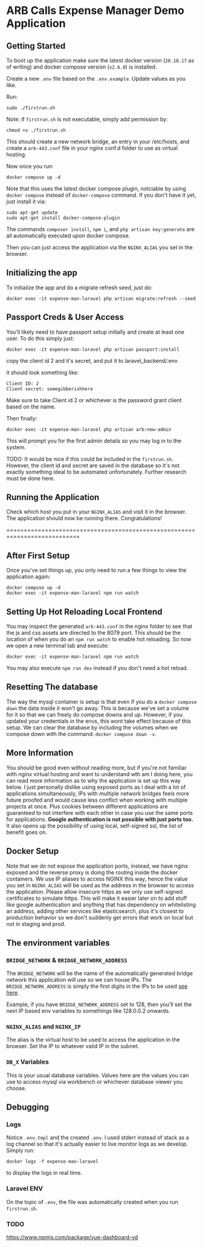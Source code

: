 # ARB Calls Expense Manager Demo Application

## Getting Started

To boot up the application make sure the latest docker version (`20.10.17` as of writing) and docker compose version (`v2.6.0`) is installed.

Create a new `.env` file based on the `.env.example`. Update values as you like.

Run: 

```
sudo ./firstrun.sh
```

Note: if `firstrun.sh` is not executable, simply add permission by:

```
chmod +x ./firstrun.sh
```

This should create a new network bridge, an entry in your /etc/hosts, and create a `arb-443.conf` file in your nginx conf.d folder to use as virtual hosting.

Now once you run:

```
docker compose up -d
```

Note that this uses the latest docker compose plugin, notciable by using `docker compose` instead of `docker-compose` command. If you don't have it yet, just install it via:

```
sudo apt-get update
sudo apt-get install docker-compose-plugin
```

The commands `composer install`, `npm i`, and `php artisan key:generate` are all automatically executed upon docker compose.

Then you can just access the application via the `NGINX_ALIAS` you set in the browser.

## Initializing the app

To initialize the app and do a migrate refresh seed, just do:

```
docker exec -it expense-man-laravel php artisan migrate:refresh --seed
```

## Passport Creds & User Access

You'll likely need to have passport setup initially and create at least one user. To do this simply just:

```
docker exec -it expense-man-laravel php artisan passport:install
```

copy the client id 2 and it's secret, and put it to laravel_backend/.env

it should look something like:

```
Client ID: 2
Client secret: somegibberishhere
```

Make sure to take Client id 2 or whichever is the password grant client based on the name.

Then finally:

```
docker exec -it expense-man-laravel php artisan arb:new-admin
```

This will prompt you for the first admin details so you may log in to the system.

TODO: It would be nice if this could be included in the `firstrun.sh`. However, the client id and secret are saved in the database so it's not exactly something ideal to be automated unfortunately. Further research must be done here.

## Running the Application

Check which host you put in your `NGINX_ALIAS` and visit it in the browser. The application should now be running there. Congratulations!

===========================================================================

## After First Setup

Once you've set things up, you only need to run a few things to view the application again:

```
docker compose up -d
docker exec -it expense-man-laravel npm run watch
```

## Setting Up Hot Reloading Local Frontend

You may inspect the generated `arb-443.conf` in the nginx folder to see that the js and css assets are directed to the 8079 port. This should be the location of when you do an `npm run watch` to enable hot reloading. So now we open a new terminal tab and execute:

```
docker exec -it expense-man-laravel npm run watch
```

You may also execute `npm run dev` instead if you don't need a hot reload.

## Resetting The database

The way the mysql container is setup is that even if you do a `docker compose down` the data inside it won't go away. This is because we've set a volume for it so that we can freely do compose downs and up. However, if you updated your credentials in the envs, this wont take effect because of this setup. We can clear the database by including the volumes when we compose down with the command: `docker compose down -v`.

## More Information

You should be good even without reading more, but if you're not familiar with nginx virtual hosting and want to understand wth am I doing here, you can read more information as to why the application is set up this way below. I just personally dislike using exposed ports as I deal with a lot of applications simultaneously, IPs with multiple network bridges feels more future proofed and would cause less conflict when working with multiple projects at once. Plus cookies between different applications are guaranteed to not interfere with each other in case you use the same ports for applications. **Google authentication is not possible with just ports too.** It also opens up the possibility of using local, self-signed ssl, the list of benefit goes on.

## Docker Setup

Note that we do not expose the application ports, instead, we have nginx exposed and the reverse proxy is doing the routing inside the docker containers. We use IP aliases to access NGINX this way, hence the value you set in `NGINX_ALIAS` will be used as the address in the browser to access the application. Please allow insecure https as we only use self-signed certificates to simulate https. This will make it easier later on to add stuff like google authentication and anything that has dependency on whitelisting an address, adding other services like elasticsearch, plus it's closest to production behavior so we don't suddenly get errors that work on local but not in staging and prod.

## The environment variables

### `BRIDGE_NETWORK` & `BRIDGE_NETWORK_ADDRESS`

The `BRIDGE_NETWORK` will be the name of the automatically generated bridge network this application will use so we can house IPs. The `BRIDGE_NETWORK_ADDRESS` is simply the first digits in the IPs to be used [see here](https://www.informit.com/articles/article.aspx?p=433329&seqNum=5).

Example, if you have `BRIDGE_NETWORK_ADDRESS` set to 128, then you'll set the next IP based env variables to somethings like 128.0.0.2 onwards.


### `NGINX_ALIAS` and `NGINX_IP`

The alias is the virtual host to be used to access the application in the browser. Set the IP to whatever valid IP in the subnet.

### `DB_X` Variables

This is your usual database variables. Values here are the values you can use to access mysql via workbench or whichever database viewer you choose.

## Debugging

### Logs

Notice `.env.tmpl` and the created `.env`. I used stderr instead of stack as a log channel so that it's actually easier to live monitor logs as we develop. Simply run:

```
docker logs -f expense-man-laravel
```

to display the logs in real time.

### Laravel ENV

On the topic of `.env`, the file was automatically created when you run `firstrun.sh`.

### TODO

https://www.npmjs.com/package/vue-dashboard-vd